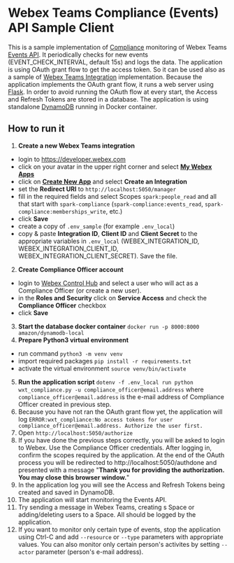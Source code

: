 # Webex Teams Compliance (Events) API Sample Client

This is a sample implementation of [Compliance](https://developer.webex.com/docs/api/guides/compliance) monitoring of Webex Teams [Events API](https://developer.webex.com/docs/api/v1/events). It periodically checks for new events (EVENT_CHECK_INTERVAL, default 15s) and logs the data. The application is using OAuth grant flow to get the access token. So it can be used also as a sample of [Webex Teams Integration](https://developer.webex.com/docs/integrations) implementation. Because the application implements the OAuth grant flow, it runs a web server using [Flask](https://flask.palletsprojects.com). In order to avoid running the OAuth flow at every start, the Access and Refresh Tokens are stored in a database. The application is using standalone [DynamoDB](https://hub.docker.com/r/amazon/dynamodb-local) running in Docker container.

## How to run it
1. **Create a new Webex Teams integration**
  * login to https://developer.webex.com
  * click on your avatar in the upper right corner and select **[My Webex Apps](https://developer.webex.com/my-apps)**
  * click on **[Create New App](https://developer.webex.com/my-apps/new)** and select **Create an Integration**
  * set the **Redirect URI** to `http://localhost:5050/manager`
  * fill in the required fields and select Scopes `spark:people_read` and all that start with `spark-compliance` (`spark-compliance:events_read`, `spark-compliance:memberships_write`, etc.)
  * click **Save**
  * create a copy of `.env_sample` (for example `.env_local`)
  * copy & paste **Integration ID**, **Client ID** and **Client Secret** to the appropriate variables in `.env_local` (WEBEX_INTEGRATION_ID, WEBEX_INTEGRATION_CLIENT_ID, WEBEX_INTEGRATION_CLIENT_SECRET). Save the file.
2. **Create Compliance Officer account**
  * login to [Webex Control Hub](https://admin.webex.com) and select a user who will act as a Compliance Officer (or create a new user).
  * in the **Roles and Security** click on **Service Access** and check the **Compliance Officer** checkbox
  * click **Save**
3. **Start the database docker container** `docker run -p 8000:8000 amazon/dynamodb-local`
4. **Prepare Python3 virtual environment**
  * run command `python3 -m venv venv`
  * import required packages `pip install -r requirements.txt`
  * activate the virtual environment `source venv/bin/activate`
5. **Run the application script** `dotenv -f .env_local run python wxt_compliance.py -u compliance_officer@email.address` where `compliance_officer@email.address` is the e-mail address of Compliance Officer created in previous step.
6. Because you have not ran the OAuth grant flow yet, the application will log `ERROR:wxt_compliance:No access tokens for user compliance_officer@email.address. Authorize the user first.`
7. Open `http://localhost:5050/authorize`
8. If you have done the previous steps correctly, you will be asked to login to Webex. Use the Compliance Officer credentials. After logging in, confirm the scopes required by the application. At the end of the OAuth process you will be redirected to http://localhost:5050/authdone and presented with a message "**Thank you for providing the authorization. You may close this browser window.**"
9. In the application log you will see the Access and Refresh Tokens being created and saved in DynamoDB.
10. The application will start monitoring the Events API.
11. Try sending a message in Webex Teams, creating s Space or adding/deleting users to a Space. All should be logged by the application.
12. If you want to monitor only certain type of events, stop the application using Ctrl-C and add `--resource` or `--type` parameters with appropriate values. You can also monitor only certain person's activites by setting `--actor` parameter (person's e-mail address).

